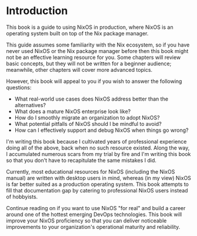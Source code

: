 # Introduction

This book is a guide to using NixOS in production, where NixOS is an operating system built on top of the Nix package manager.

This guide assumes some familiarity with the Nix ecosystem, so if you have never used NixOS or the Nix package manager before then this book might not be an effective learning resource for you.  Some chapters will review basic concepts, but they will not be written for a beginner audience; meanwhile, other chapters will cover more advanced topics.

However, this book will appeal to you if you wish to answer the following questions:

- What real-world use cases does NixOS address better than the alternatives?
- What does a mature NixOS enterprise look like?
- How do I smoothly migrate an organization to adopt NixOS?
- What potential pitfalls of NixOS should I be mindful to avoid?
- How can I effectively support and debug NixOS when things go wrong?

I'm writing this book because I cultivated years of professional experience doing all of the above, back when no such resource existed.  Along the way, I accumulated numerous scars from my trial by fire and I'm writing this book so that you don't have to recapitulate the same mistakes I did.

Currently, most educational resources for NixOS (including the NixOS manual) are written with desktop users in mind, whereas (in my view) NixOS is far better suited as a production operating system.  This book attempts to fill that documentation gap by catering to professional NixOS users instead of hobbyists.

Continue reading on if you want to use NixOS "for real" and build a career around one of the hottest emerging DevOps technologies.  This book will improve your NixOS proficiency so that you can deliver noticeable improvements to your organization's operational maturity and reliability.

